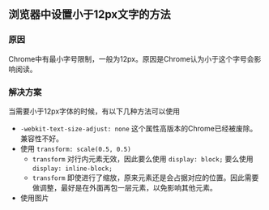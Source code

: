## 浏览器中设置小于12px文字的方法

### 原因
Chrome中有最小字号限制，一般为12px。原因是Chrome认为小于这个字号会影响阅读。

### 解决方案
当需要小于12px字体的时候，有以下几种方法可以使用

- `-webkit-text-size-adjust: none` 这个属性高版本的Chrome已经被废除。兼容性不好。
- 使用 `transform: scale(0.5, 0.5)`
    - `transform` 对行内元素无效，因此要么使用 `display: block;` 要么使用 `display: inline-block;`
    - `transform` 即使进行了缩放，原来元素还是会占据对应的位置。因此需要做调整，最好是在外面再包一层元素，以免影响其他元素。
- 使用图片